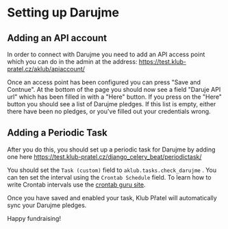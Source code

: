 Setting up Darujme
=======================


Adding an API account
-------------------------

In order to connect with Darujme you need to add an API access point which you can do in the admin at the address: https://test.klub-pratel.cz/aklub/apiaccount/

Once an access point has been configured you can press "Save and Contnue". At the bottom of the page you should now see a field "Daruje API url" which has been filled in with a "Here" button. If you press on the "Here" button you should see a list of Darujme pledges. If this list is empty, either there have been no pledges, or you've filled out your credentials wrong.

Adding a Periodic Task
---------------------------

After you do this, you should set up a periodic task for Darujme by adding one here https://test.klub-pratel.cz/django_celery_beat/periodictask/

You should set the `Task (custom)` field to `aklub.tasks.check_darujme` .
You can ten set the interval using the `Crontab Schedule` field. To learn how to write Crontab intervals use the [crontab guru site](https://crontab.guru/).

Once you have saved and enabled your task, Klub Přatel will automatically sync your Darujme pledges.

Happy fundraising!

